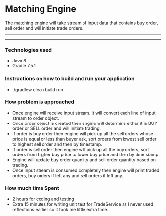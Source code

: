 # Matching Engine

The matching engine will take stream of input data that contains buy order, sell order and will initiate trade orders.

---
---

### Technologies used
* Java 8
* Gradle 7.5.1


### Instructions on how to build and run your application
* ./gradlew clean build run

### How problem is approached

*  Once engine will receive input stream. It will convert each line of input stream to order object.
*  Once order object is created then engine will determine either it is BUY order or SELL order and will initiate trading.
*  If order is buy order then engine will pick up all the sell orders whose price is equal or less than buyer ask, sort orders from lowest sell order to highest sell order and then by timestamp.
* If order is sell order then engine will pick up all the buy orders, sort orders from higher buy price to lower buy price and then by time stamp.
* Engine will update buy order quantity and sell order quantity based on trading.
* Once input stream is consumed completely then engine will print traded orders, buy orders if left any and sell orders if left any.

### How much time Spent

* 2 hours for coding and testing
* Extra 15 minutes for writing unit test for TradeService as I never used reflections earlier so it took me little extra time.